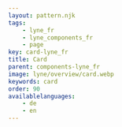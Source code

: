 ```yaml
---
layout: pattern.njk
tags: 
    - lyne_fr
    - lyne_components_fr
    - page
key: card-lyne_fr
title: Card
parent: components-lyne_fr
image: lyne/overview/card.webp
keywords: card
order: 90
availablelanguages: 
    - de
    - en
---
```

